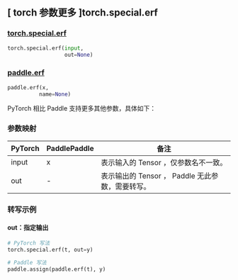 ## [ torch 参数更多 ]torch.special.erf

### [torch.special.erf](https://pytorch.org/docs/stable/special.html?highlight=torch+special+erf#torch.special.erf)

```python
torch.special.erf(input,
                  out=None)
```

### [paddle.erf](https://www.paddlepaddle.org.cn/documentation/docs/zh/develop/api/paddle/erf_cn.html)

```python
paddle.erf(x,
          name=None)
```

PyTorch 相比 Paddle 支持更多其他参数，具体如下：
### 参数映射

| PyTorch       | PaddlePaddle | 备注                                                   |
| ------------- | ------------ | ------------------------------------------------------ |
| input          | x         | 表示输入的 Tensor ，仅参数名不一致。                                     |
| out        | -        | 表示输出的 Tensor ， Paddle 无此参数，需要转写。 |

### 转写示例

#### out：指定输出

```python
# PyTorch 写法
torch.special.erf(t, out=y)

# Paddle 写法
paddle.assign(paddle.erf(t), y)
```
